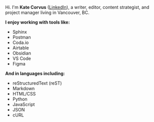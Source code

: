 Hi. I'm **Kate Corvus** ([LinkedIn](https://www.linkedin.com/in/katecorvus/)), a writer, editor, content strategist, and project manager living in Vancouver, BC.

**I enjoy working with tools like:**

* Sphinx
* Postman
* Coda.io
* Airtable
* Obsidian
* VS Code
* Figma

**And in languages including:**

* reStructuredText (reST)
* Markdown
* HTML/CSS
* Python
* JavaScript
* JSON
* cURL
